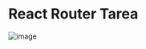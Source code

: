 # React Router Tarea
![image](https://github.com/user-attachments/assets/515db04c-885f-458c-8f3a-578e79e95ba9)
